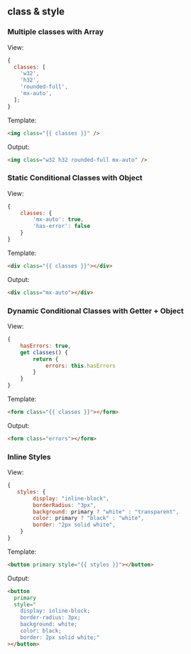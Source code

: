 ## class & style

### Multiple classes with Array

View:

```js
{
  classes: [
    'w32',
    'h32',
    'rounded-full',
    'mx-auto',
  ];
}
```

Template:

```html
<img class="{{ classes }}" />
```

Output:

```html
<img class="w32 h32 rounded-full mx-auto" />
```

### Static Conditional Classes with Object

View:

```js
{
    classes: {
        'mx-auto': true,
        'has-error': false
    }
}
```

Template:

```html
<div class="{{ classes }}"></div>
```

Output:

```html
<div class="mx-auto"></div>
```

### Dynamic Conditional Classes with Getter + Object

View:

```js
{
    hasErrors: true,
    get classes() {
        return {
            errors: this.hasErrors
        }
    }
}
```

Template:

```html
<form class="{{ classes }}"></form>
```

Output:

```html
<form class="errors"></form>
```

### Inline Styles

View:

```js
{
   styles: {
        display: "inline-block",
        borderRadius: "3px",
        background: primary ? "white" : "transparent",
        color: primary ? "black" : "white",
        border: "2px solid white",
    }
}
```

Template:

```html
<button primary style="{{ styles }}"></button>
```

Output:

```html
<button
  primary
  style="
    display: inline-block; 
    border-radius: 3px; 
    background: white; 
    color: black; 
    border: 2px solid white;"
></button>
```
